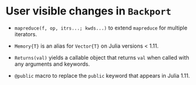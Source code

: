 # User visible changes in `Backport`

- `mapreduce(f, op, itrs...; kwds...)` to extend `mapreduce` for multiple iterators.

- `Memory{T}` is an alias for `Vector{T}` on Julia versions < 1.11.

- `Returns(val)` yields a callable object that returns `val` when called with any
  arguments and keywords.

- `@public` macro to replace the `public` keyword that appears in Julia 1.11.
